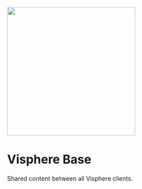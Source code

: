 <img src="https://i.imgur.com/8M69NDc.png" width="300px"/>

# Visphere Base

Shared content between all Visphere clients.
